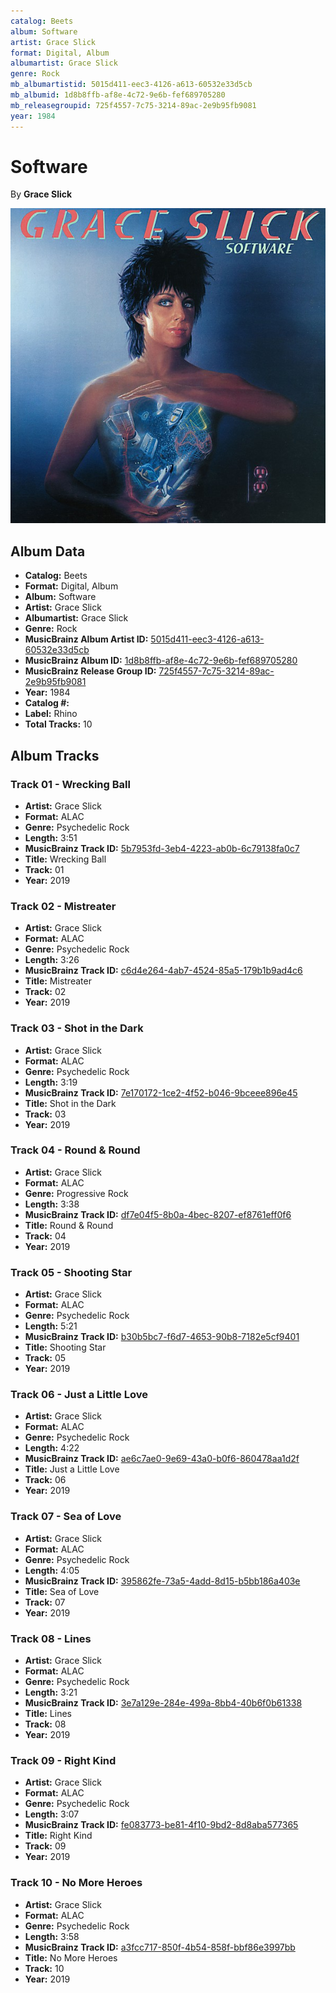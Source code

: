 ```yaml
---
catalog: Beets
album: Software
artist: Grace Slick
format: Digital, Album
albumartist: Grace Slick
genre: Rock
mb_albumartistid: 5015d411-eec3-4126-a613-60532e33d5cb
mb_albumid: 1d8b8ffb-af8e-4c72-9e6b-fef689705280
mb_releasegroupid: 725f4557-7c75-3214-89ac-2e9b95fb9081
year: 1984
---
```


# Software

By **Grace Slick**

![](../../assets/beetscovers/Grace_Slick-Software.jpg)

## Album Data

- **Catalog:** Beets
- **Format:** Digital, Album
- **Album:** Software
- **Artist:** Grace Slick
- **Albumartist:** Grace Slick
- **Genre:** Rock
- **MusicBrainz Album Artist ID:** [5015d411-eec3-4126-a613-60532e33d5cb](https://musicbrainz.org/artist/5015d411-eec3-4126-a613-60532e33d5cb)
- **MusicBrainz Album ID:** [1d8b8ffb-af8e-4c72-9e6b-fef689705280](https://musicbrainz.org/release/1d8b8ffb-af8e-4c72-9e6b-fef689705280)
- **MusicBrainz Release Group ID:** [725f4557-7c75-3214-89ac-2e9b95fb9081](https://musicbrainz.org/release-group/725f4557-7c75-3214-89ac-2e9b95fb9081)
- **Year:** 1984
- **Catalog #:** 
- **Label:** Rhino
- **Total Tracks:** 10

## Album Tracks

### Track 01 - Wrecking Ball

- **Artist:** Grace Slick
- **Format:** ALAC
- **Genre:** Psychedelic Rock
- **Length:** 3:51
- **MusicBrainz Track ID:** [5b7953fd-3eb4-4223-ab0b-6c79138fa0c7](https://musicbrainz.org/recording/5b7953fd-3eb4-4223-ab0b-6c79138fa0c7)
- **Title:** Wrecking Ball
- **Track:** 01
- **Year:** 2019

### Track 02 - Mistreater

- **Artist:** Grace Slick
- **Format:** ALAC
- **Genre:** Psychedelic Rock
- **Length:** 3:26
- **MusicBrainz Track ID:** [c6d4e264-4ab7-4524-85a5-179b1b9ad4c6](https://musicbrainz.org/recording/c6d4e264-4ab7-4524-85a5-179b1b9ad4c6)
- **Title:** Mistreater
- **Track:** 02
- **Year:** 2019

### Track 03 - Shot in the Dark

- **Artist:** Grace Slick
- **Format:** ALAC
- **Genre:** Psychedelic Rock
- **Length:** 3:19
- **MusicBrainz Track ID:** [7e170172-1ce2-4f52-b046-9bceee896e45](https://musicbrainz.org/recording/7e170172-1ce2-4f52-b046-9bceee896e45)
- **Title:** Shot in the Dark
- **Track:** 03
- **Year:** 2019

### Track 04 - Round & Round

- **Artist:** Grace Slick
- **Format:** ALAC
- **Genre:** Progressive Rock
- **Length:** 3:38
- **MusicBrainz Track ID:** [df7e04f5-8b0a-4bec-8207-ef8761eff0f6](https://musicbrainz.org/recording/df7e04f5-8b0a-4bec-8207-ef8761eff0f6)
- **Title:** Round & Round
- **Track:** 04
- **Year:** 2019

### Track 05 - Shooting Star

- **Artist:** Grace Slick
- **Format:** ALAC
- **Genre:** Psychedelic Rock
- **Length:** 5:21
- **MusicBrainz Track ID:** [b30b5bc7-f6d7-4653-90b8-7182e5cf9401](https://musicbrainz.org/recording/b30b5bc7-f6d7-4653-90b8-7182e5cf9401)
- **Title:** Shooting Star
- **Track:** 05
- **Year:** 2019

### Track 06 - Just a Little Love

- **Artist:** Grace Slick
- **Format:** ALAC
- **Genre:** Psychedelic Rock
- **Length:** 4:22
- **MusicBrainz Track ID:** [ae6c7ae0-9e69-43a0-b0f6-860478aa1d2f](https://musicbrainz.org/recording/ae6c7ae0-9e69-43a0-b0f6-860478aa1d2f)
- **Title:** Just a Little Love
- **Track:** 06
- **Year:** 2019

### Track 07 - Sea of Love

- **Artist:** Grace Slick
- **Format:** ALAC
- **Genre:** Psychedelic Rock
- **Length:** 4:05
- **MusicBrainz Track ID:** [395862fe-73a5-4add-8d15-b5bb186a403e](https://musicbrainz.org/recording/395862fe-73a5-4add-8d15-b5bb186a403e)
- **Title:** Sea of Love
- **Track:** 07
- **Year:** 2019

### Track 08 - Lines

- **Artist:** Grace Slick
- **Format:** ALAC
- **Genre:** Psychedelic Rock
- **Length:** 3:21
- **MusicBrainz Track ID:** [3e7a129e-284e-499a-8bb4-40b6f0b61338](https://musicbrainz.org/recording/3e7a129e-284e-499a-8bb4-40b6f0b61338)
- **Title:** Lines
- **Track:** 08
- **Year:** 2019

### Track 09 - Right Kind

- **Artist:** Grace Slick
- **Format:** ALAC
- **Genre:** Psychedelic Rock
- **Length:** 3:07
- **MusicBrainz Track ID:** [fe083773-be81-4f10-9bd2-8d8aba577365](https://musicbrainz.org/recording/fe083773-be81-4f10-9bd2-8d8aba577365)
- **Title:** Right Kind
- **Track:** 09
- **Year:** 2019

### Track 10 - No More Heroes

- **Artist:** Grace Slick
- **Format:** ALAC
- **Genre:** Psychedelic Rock
- **Length:** 3:58
- **MusicBrainz Track ID:** [a3fcc717-850f-4b54-858f-bbf86e3997bb](https://musicbrainz.org/recording/a3fcc717-850f-4b54-858f-bbf86e3997bb)
- **Title:** No More Heroes
- **Track:** 10
- **Year:** 2019

